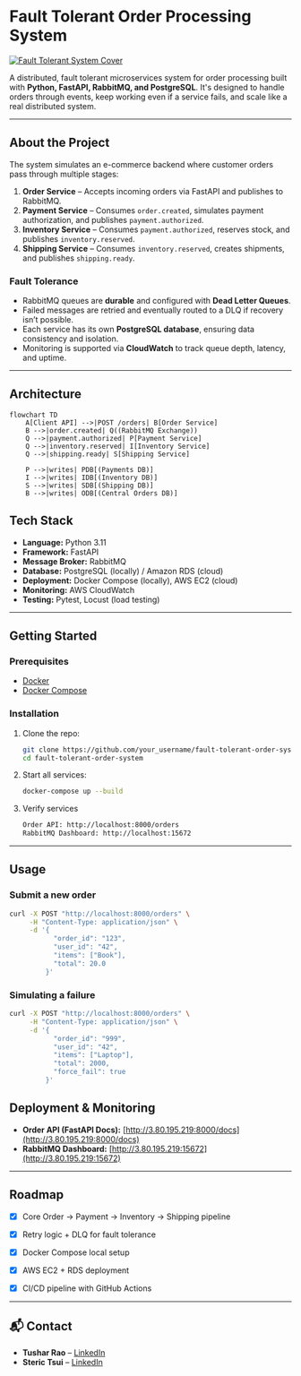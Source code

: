 # Fault Tolerant Order Processing System

[![Fault Tolerant System Cover](/assets/projects/fault-tolerant-system.png)](https://github.com/tusharra0/Fault-Tolerant-Order-System)

A distributed, fault tolerant microservices system for order processing built with **Python, FastAPI, RabbitMQ, and PostgreSQL**. It's designed to handle orders through events, keep working even if a service fails, and scale like a real distributed system.

---

## About the Project

The system simulates an e-commerce backend where customer orders pass through multiple stages:

1. **Order Service** – Accepts incoming orders via FastAPI and publishes to RabbitMQ.  
2. **Payment Service** – Consumes `order.created`, simulates payment authorization, and publishes `payment.authorized`.  
3. **Inventory Service** – Consumes `payment.authorized`, reserves stock, and publishes `inventory.reserved`.  
4. **Shipping Service** – Consumes `inventory.reserved`, creates shipments, and publishes `shipping.ready`.  

### Fault Tolerance
- RabbitMQ queues are **durable** and configured with **Dead Letter Queues**.  
- Failed messages are retried and eventually routed to a DLQ if recovery isn’t possible.  
- Each service has its own **PostgreSQL database**, ensuring data consistency and isolation.  
- Monitoring is supported via **CloudWatch** to track queue depth, latency, and uptime.  

---

## Architecture

```mermaid
flowchart TD
    A[Client API] -->|POST /orders| B[Order Service]
    B -->|order.created| Q((RabbitMQ Exchange))
    Q -->|payment.authorized| P[Payment Service]
    Q -->|inventory.reserved| I[Inventory Service]
    Q -->|shipping.ready| S[Shipping Service]

    P -->|writes| PDB[(Payments DB)]
    I -->|writes| IDB[(Inventory DB)]
    S -->|writes| SDB[(Shipping DB)]
    B -->|writes| ODB[(Central Orders DB)]

```


## Tech Stack

- **Language:** Python 3.11  
- **Framework:** FastAPI  
- **Message Broker:** RabbitMQ  
- **Database:** PostgreSQL (locally) / Amazon RDS (cloud)  
- **Deployment:** Docker Compose (locally), AWS EC2 (cloud)  
- **Monitoring:** AWS CloudWatch  
- **Testing:** Pytest, Locust (load testing)  

---

##  Getting Started

### Prerequisites
- [Docker](https://docs.docker.com/get-docker/)  
- [Docker Compose](https://docs.docker.com/compose/)  

### Installation
1. Clone the repo:
   ```sh
   git clone https://github.com/your_username/fault-tolerant-order-system.git
   cd fault-tolerant-order-system
2. Start all services:
   ```sh
   docker-compose up --build
3. Verify services
   ```sh
   Order API: http://localhost:8000/orders
   RabbitMQ Dashboard: http://localhost:15672
---

##  Usage

### Submit a new order

```bash
curl -X POST "http://localhost:8000/orders" \
     -H "Content-Type: application/json" \
     -d '{
           "order_id": "123",
           "user_id": "42",
           "items": ["Book"],
           "total": 20.0
         }'
```
### Simulating a failure 
```bash
curl -X POST "http://localhost:8000/orders" \
     -H "Content-Type: application/json" \
     -d '{
           "order_id": "999",
           "user_id": "42",
           "items": ["Laptop"],
           "total": 2000,
           "force_fail": true
         }'
```
## Deployment & Monitoring

- **Order API (FastAPI Docs):** [http://3.80.195.219:8000/docs](http://3.80.195.219:8000/docs)  
- **RabbitMQ Dashboard:** [http://3.80.195.219:15672](http://3.80.195.219:15672)  

---
## Roadmap

- [x] Core Order → Payment → Inventory → Shipping pipeline  
- [x] Retry logic + DLQ for fault tolerance  
- [x] Docker Compose local setup  
- [X] AWS EC2 + RDS deployment  
- [X] CI/CD pipeline with GitHub Actions  


---
## 📬 Contact

- **Tushar Rao** – [LinkedIn](https://www.linkedin.com/in/tusharra0/)  
- **Steric Tsui** – [LinkedIn](https://www.linkedin.com/in/steric-tsui/)  